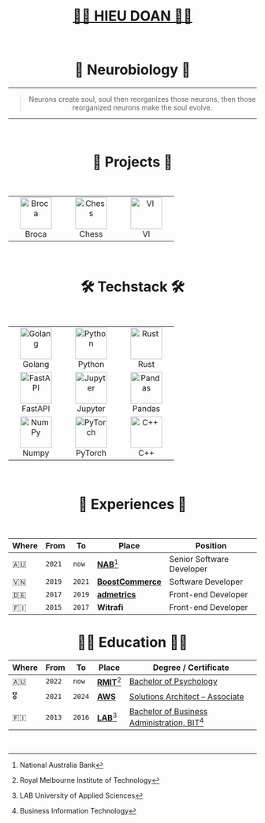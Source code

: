 <div align="center">
  <h1><a href="https://hieudoanm.github.io">👨‍💻 HIEU DOAN 👨‍💻</a></h1>
</div>

<br />

<div align="center">
  <h1>🧠 Neurobiology 🧬</h1>
</div>

---

<div align="center">
  <blockquote>Neurons create soul, soul then reorganizes those neurons, then those reorganized neurons make the soul evolve.</blockquote>
</div>

---

<br />

<div align="center">
    <h1>🩻 Projects 🩻</h1>
</div>

<br />

<table align="center">
    <tbody>
        <tr>
            <td align="center" width="96px">
                <a href="https://broca.vercel.app" target="_blank">
                    <img src="https://raw.githubusercontent.com/hieudoanm/hieudoanm.svg/master/icons/readme/brain.svg" title="Broca" alt="Broca" width="64px" height="64px" />
                </a>
                <br />
                Broca
            </td>
            <td align="center" width="96px">
                <a href="https://chessinsights.vercel.app" target="_blank">
                    <img src="https://raw.githubusercontent.com/hieudoanm/hieudoanm.svg/master/icons/readme/chess.svg" title="Chess" alt="Chess" width="64px" height="64px" />
                </a>
                <br />
                Chess
            </td>
            <td align="center" width="96px">
                <a href="https://viapp.vercel.app" target="_blank">
                    <img src="https://raw.githubusercontent.com/hieudoanm/hieudoanm.svg/master/icons/readme/wallet.svg" title="VI" alt="VI" width="64px" height="64px" />
                </a>
                <br />
                VI
            </td>
        </tr>
    </tbody>
</table>

<br />

<div align="center">
  <h1>🛠️ Techstack 🛠️</h1>
</div>

<br />

<table align="center">
    <tbody>
        <tr>
            <td align="center" width="96px">
                <a href="https://go.dev" target="_blank">
                    <img src="https://raw.githubusercontent.com/hieudoanm/hieudoanm.svg/master/icons/readme/golang.svg" title="Golang" alt="Golang" width="64px" height="64px" />
                </a>
                <br />
                Golang
            </td>
            <td align="center" width="96px">
                <a href="https://www.python.org" target="_blank">
                    <img src="https://raw.githubusercontent.com/hieudoanm/hieudoanm.svg/master/icons/readme/python.svg" title="Python" alt="Python" width="64px" height="64px" />
                </a>
                <br />
                Python
            </td>
            <td align="center" width="96px">
                <a href="https://www.rust-lang.org" target="_blank">
                      <img src="https://raw.githubusercontent.com/hieudoanm/hieudoanm.svg/master/icons/readme/rust.svg" title="Rust" alt="Rust" width="64px" height="64px" />
                </a>
                <br />
                Rust
            </td>
        </tr>
        <tr>
            <td align="center" width="96px">
                <a href="https://fastapi.tiangolo.com/" target="_blank">
                    <img src="https://raw.githubusercontent.com/hieudoanm/hieudoanm.svg/master/icons/readme/fastapi.svg" title="Pandas" alt="FastAPI" width="64px" height="64px" />
                </a>
                <br />
                FastAPI
            </td>
            <td align="center" width="96px">
                <a href="https://jupyter.org" target="_blank">
                    <img src="https://raw.githubusercontent.com/hieudoanm/hieudoanm.svg/master/icons/readme/jupyter.svg" title="Jupyter" alt="Jupyter" width="64px" height="64px" />
                </a>
                <br />
                Jupyter
            </td>
            <td align="center" width="96px">
                <a href="https://pandas.pydata.org" target="_blank">
                    <img src="https://raw.githubusercontent.com/hieudoanm/hieudoanm.svg/master/icons/readme/pandas.svg" title="Pandas" alt="Pandas" width="64px" height="64px" />
                </a>
                <br />
                Pandas
            </td>
        </tr>
        <tr>
            <td align="center" width="96px">
                <a href="https://numpy.org" target="_blank">
                    <img src="https://raw.githubusercontent.com/hieudoanm/hieudoanm.svg/master/icons/readme/numpy.svg" title="NumPy" alt="NumPy" width="64px" height="64px" />
                </a>
                <br />
                Numpy
            </td>
            <td align="center" width="96px">
                <a href="https://pytorch.org" target="_blank">
                      <img src="https://raw.githubusercontent.com/hieudoanm/hieudoanm.svg/master/icons/readme/pytorch.svg" title="PyTorch" alt="PyTorch" width="64px" height="64px" />
                </a>
                <br />
                PyTorch
            </td>
            <td align="center" width="96px">
                <a href="https://cplusplus.com" target="_blank">
                      <img src="https://raw.githubusercontent.com/hieudoanm/hieudoanm.svg/master/icons/readme/cpp.svg" title="C++" alt="C++" width="64px" height="64px" />
                </a>
                <br />
                C++
            </td>
        </tr>
    </tbody>
</table>

<br />

<div align="center">
  <h1>📜 Experiences 📜</h1>
</div>

<br />

| Where | From   | To     | Place                              | Position                  |
| ----- | ------ | ------ | ---------------------------------- | ------------------------- |
| 🇦🇺     | `2021` | `now`  | [**NAB**][nab][^2]                 | Senior Software Developer |
| 🇻🇳     | `2019` | `2021` | [**BoostCommerce**][boostcommerce] | Software Developer        |
| 🇩🇪     | `2017` | `2019` | [**admetrics**][admetrics]         | Front-end Developer       |
| 🇫🇮     | `2015` | `2017` | **Witrafi**                        | Front-end Developer       |

<div align="center">
  <h1>👨‍🎓 Education 👨‍🎓</h1>
</div>

| Where | From   | To     | Place                        | Degree / Certificate                                        |
| ----- | ------ | ------ | ---------------------------- | ----------------------------------------------------------- |
| 🇦🇺     | `2022` | `now`  | [**RMIT**][rmit-vietnam][^1] | [Bachelor of Psychology][rmit-psychology]                   |
| 🎖️     | `2021` | `2024` | [**AWS**][aws]               | [Solutions Architect – Associate][aws-ssa]                  |
| 🇫🇮     | `2013` | `2016` | [**LAB**][lab][^4]           | [Bachelor of Business Administration, BIT][lab-bba-bit][^3] |

<br />

[^1]: Royal Melbourne Institute of Technology
[^2]: National Australia Bank
[^3]: Business Information Technology
[^4]: LAB University of Applied Sciences

[admetrics]: https://www.admetrics.io/
[aws]: https://aws.amazon.com
[aws-ssa]: https://www.credly.com/badges/a427ccdc-fc44-4874-a422-21d772e0e4b3
[boostcommerce]: https://boostcommerce.net/
[lab]: https://lab.fi/
[lab-bba-bit]: https://lab.fi/en/study/bachelor-business-administration-business-information-technology-full-time-studies-lahti-210
[nab]: https://www.nab.com.au/
[rmit-psychology]: https://www.rmit.edu.vn/study-at-rmit/undergraduate-programs/bachelor-of-psychology
[rmit-vietnam]: https://www.rmit.edu.vn/
[broca]: https://broca.vercel.app/
[chess]: https://chessinsights.vercel.app/
[vi]: https://iboard.ssi.com.vn/
